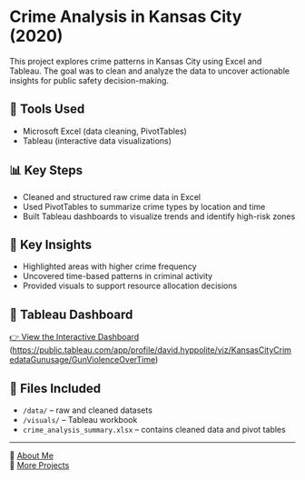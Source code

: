 # Crime Analysis in Kansas City (2020)

This project explores crime patterns in Kansas City using Excel and Tableau. The goal was to clean and analyze the data to uncover actionable insights for public safety decision-making.

## 🔧 Tools Used
- Microsoft Excel (data cleaning, PivotTables)
- Tableau (interactive data visualizations)

## 📊 Key Steps
- Cleaned and structured raw crime data in Excel
- Used PivotTables to summarize crime types by location and time
- Built Tableau dashboards to visualize trends and identify high-risk zones

## 📌 Key Insights
- Highlighted areas with higher crime frequency
- Uncovered time-based patterns in criminal activity
- Provided visuals to support resource allocation decisions

## 🔗 Tableau Dashboard
[👉 View the Interactive Dashboard](#) (https://public.tableau.com/app/profile/david.hyppolite/viz/KansasCityCrimedataGunusage/GunViolenceOverTime)

## 📁 Files Included
- `/data/` – raw and cleaned datasets
- `/visuals/` – Tableau workbook
- `crime_analysis_summary.xlsx` – contains cleaned data and pivot tables

---

👤 [About Me](https://www.linkedin.com/in/davidhyppolite)  
📂 [More Projects](https://github.com/davidhyppolite)
